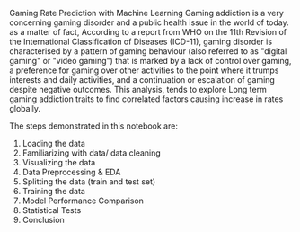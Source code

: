 Gaming Rate Prediction with Machine Learning
Gaming addiction is a very concerning gaming disorder and a public health issue in the world of today. as a matter of fact, According to a report from WHO on the 11th Revision of the International Classification of Diseases (ICD-11), gaming disorder is characterised by a pattern of gaming behaviour (also referred to as "digital gaming" or "video gaming") that is marked by a lack of control over gaming, a preference for gaming over other activities to the point where it trumps interests and daily activities, and a continuation or escalation of gaming despite negative outcomes. This analysis, tends to explore Long term gaming addiction traits to find correlated factors causing increase in rates globally.

The steps demonstrated in this notebook are:

1) Loading the data
2) Familiarizing with data/ data cleaning
3) Visualizing the data
4) Data Preprocessing & EDA
5) Splitting the data (train and test set)
6) Training the data
7) Model Performance Comparison
8) Statistical Tests
9) Conclusion
